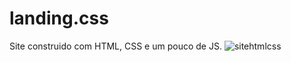 # landing.css

Site construido com HTML, CSS e um pouco de JS.
![sitehtmlcss](https://user-images.githubusercontent.com/18532618/131766196-a03194da-46d2-4bb1-ab18-bfd3e0c35d8c.png)

